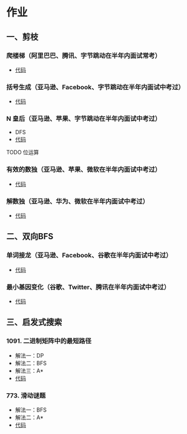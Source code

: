 # 作业

## 一、剪枝

### 爬楼梯（阿里巴巴、腾讯、字节跳动在半年内面试常考）

+ [代码](./070climbStairs.js)

### 括号生成（亚马逊、Facebook、字节跳动在半年内面试中考过）

+ [代码](./022generateParenthesis.js)

### N 皇后（亚马逊、苹果、字节跳动在半年内面试中考过）

+ DFS
+ [代码](./051solveNQueens.js)

TODO 位运算

### 有效的数独（亚马逊、苹果、微软在半年内面试中考过）

+ [代码](./036isValidSudoku.js)

### 解数独（亚马逊、华为、微软在半年内面试中考过）

+ [代码](./037solveSudoku.js)

## 二、双向BFS

### 单词接龙（亚马逊、Facebook、谷歌在半年内面试中考过）

+ [代码](./127ladderLength.js)

### 最小基因变化（谷歌、Twitter、腾讯在半年内面试中考过）

+ [代码](./433minMutation.js)

## 三、启发式搜索
### 1091. 二进制矩阵中的最短路径

+ 解法一：DP
+ 解法二：BFS
+ 解法三：A*
+ [代码](./1091shortestPathBinaryMatrix.js)

### 773. 滑动谜题

+ 解法一：BFS
+ 解法二：A*
+ [代码](./773slidingPuzzle.js)
